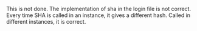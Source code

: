 This is not done.
The implementation of sha in the login file is not correct.
Every time SHA is called in an instance, it gives a different hash. 
Called in different instances, it is correct.
